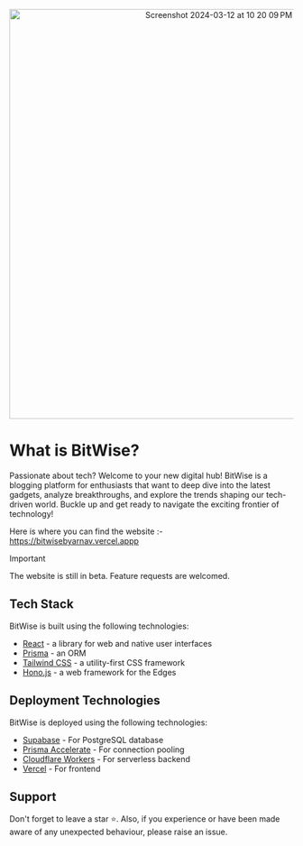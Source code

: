 <p align="center">
<img width="727" alt="Screenshot 2024-03-12 at 10 20 09 PM" src="https://github.com/arnavvsinghal/medium/assets/94188860/6f0c27e3-0969-40ce-a820-135726550017">
</p>

# What is BitWise?

Passionate about tech? Welcome to your new digital hub! 
BitWise is a blogging platform for enthusiasts that want to deep dive into the latest gadgets, analyze breakthroughs, and explore the trends shaping our tech-driven world. 
Buckle up and get ready to navigate the exciting frontier of technology!

Here is where you can find the website :- https://bitwisebyarnav.vercel.appp

> [!IMPORTANT]  
> The website is still in beta. Feature requests are welcomed.

## Tech Stack

BitWise is built using the following technologies:

- [React](https://react.dev/) - a library for web and native user interfaces
- [Prisma](https://www.prisma.io/) - an ORM
- [Tailwind CSS](https://tailwindcss.com/) - a utility-first CSS framework
- [Hono.js](https://hono.dev/) - a web framework for the Edges

## Deployment Technologies

BitWise is deployed using the following technologies:

- [Supabase](https://supabase.com/) - For PostgreSQL database
- [Prisma Accelerate](https://www.prisma.io/data-platform/accelerate) - For connection pooling
- [Cloudflare Workers](https://www.cloudflare.com/) - For serverless backend
- [Vercel](https://vercel.com/) - For frontend 

## Support

Don't forget to leave a star ⭐️.
Also, if you experience or have been made aware of any unexpected behaviour, please raise an issue.
